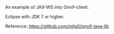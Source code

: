 
An example of JAX-WS into Onvif-client.

Eclipse with JDK 7 or higher.

Reference: 
https://github.com/milg0/onvif-java-lib
